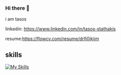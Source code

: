 ### Hi there 👋

i am tasos

linkedin: https://www.linkedin.com/in/tasos-stathakis

resume:https://flowcv.com/resume/drfi0jkijm

## skills

[![My Skills](https://skillicons.dev/icons?i=js,html,css,react,nodejs,express,mongodb,bootstrap,vscode,git,github,figma,ai,vite,netlify,postman,matlab,java,cpp,visualstudio,eclipse,linux&perline=12)](https://skillicons.dev)

<!--
**astathakis/astathakis** is a ✨ _special_ ✨ repository because its `README.md` (this file) appears on your GitHub profile.

Here are some ideas to get you started:

- 🔭 I’m currently working on ...
- 🌱 I’m currently learning ...
- 👯 I’m looking to collaborate on ...
- 🤔 I’m looking for help with ...
- 💬 Ask me about ...
- 📫 How to reach me: ...
- 😄 Pronouns: ...
- ⚡ Fun fact: ...
-->
